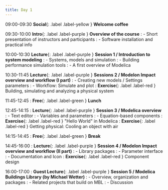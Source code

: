 ```yaml
---
title: Day 1
---
```


09:00-09:30 
 **Social**{: .label .label-yellow } **Welcome coffee**

09:30-10:00
 **Intro**{: .label .label-purple } **Overview of the course**
: - Short presentation of instructors and participants
: - Software installation and practical info

10:00-10:30 
 **Lecture**{: .label .label-purple } **Session 1 / Introduction to system modeling**
: - Systems, models and simulation
: - Building performance simulation tools
: - A first overview of Modelica

10:30-11:45 
 **Lecture**{: .label .label-purple } **Sessions 2 / Modelon Impact overview and workflow (I part)**
: - Creating new models / Settings parameters 
: - Workflow: Simulate and plot
: **Exercise**{: .label .label-red } Building, simulating and analyzing a physical system

11:45-12:45 
: **Free**{: .label .label-green } **Lunch**

12:45-14:15 
: **Lecture**{: .label .label-purple } **Session 3 / Modelica overview**
: - Text editor
: - Variables and parameters
: - Equation-based components
: **Exercise**{: .label .label-red } "Hello World" in Modelica
: **Exercise**{: .label .label-red } Getting physical: Cooling an object with air

14:15-14:45 
: **Free**{: .label .label-green } **Break**

14:45-16:00 
: **Lecture**{: .label .label-purple } **Session 4 / Modelon Impact overview and workflow (II part)**
: - Library packages
: - Parameter interface
: - Documentation and Icon
: **Exercise**{: .label .label-red } Component design

16:00-17:00
: **Guest Lecture**{: .label .label-purple } **Session 5 / Modelica Buildings Library (by Michael Wetter)**
: - Overview, organization and packages 
: - Related projects that build on MBL
: - Discussion




